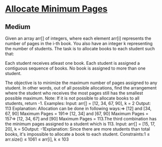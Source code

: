 # [Allocate Minimum Pages](https://www.geeksforgeeks.org/problems/allocate-minimum-number-of-pages0937/1)
## Medium
Given an array arr[] of integers, where each element arr[i] represents the number of pages in the i-th book. You also have an integer k representing the number of students. The task is to allocate books to each student such that:

Each student receives atleast one book.
Each student is assigned a contiguous sequence of books.
No book is assigned to more than one student.

The objective is to minimize the maximum number of pages assigned to any student. In other words, out of all possible allocations, find the arrangement where the student who receives the most pages still has the smallest possible maximum.
Note:&nbsp;If it is not possible to allocate books to all students, return -1.
Examples:
Input: arr[] = [12, 34, 67, 90], k = 2
Output: 113
Explanation: Allocation can be done in following ways:=&gt; [12] and [34, 67, 90] Maximum Pages = 191=&gt; [12, 34] and [67, 90] Maximum Pages = 157=&gt; [12, 34, 67] and [90] Maximum Pages = 113.The third combination has the minimum pages assigned to a student which is 113.
Input: arr[] = [15, 17, 20], k = 5Output: -1Explanation: Since there are more students than total books, it's impossible to allocate a book to each student.
Constraints:1 ≤ arr.size() ≤ 1061 ≤ arr[i], k ≤ 103